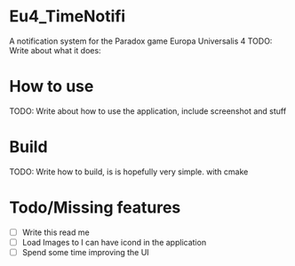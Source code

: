 # Eu4_TimeNotifi
A notification system for the Paradox game Europa Universalis 4
TODO: Write about what it does:

# How to use
TODO: Write about how to use the application, include screenshot and stuff

# Build
TODO: Write how to build, is is hopefully very simple. with cmake

# Todo/Missing features
- [ ] Write this read me
- [ ] Load Images to I can have icond in the application
- [ ] Spend some time improving the UI
